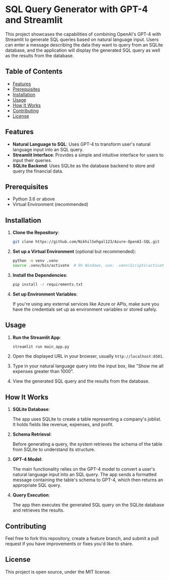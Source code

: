 # SQL Query Generator with GPT-4 and Streamlit

This project showcases the capabilities of combining OpenAI's GPT-4 with Streamlit to generate SQL queries based on natural language input. Users can enter a message describing the data they want to query from an SQLite database, and the application will display the generated SQL query as well as the results from the database.

## Table of Contents

- [Features](#features)
- [Prerequisites](#prerequisites)
- [Installation](#installation)
- [Usage](#usage)
- [How It Works](#how-it-works)
- [Contributing](#contributing)
- [License](#license)

## Features

- **Natural Language to SQL**: Uses GPT-4 to transform user's natural language input into an SQL query.
- **Streamlit Interface**: Provides a simple and intuitive interface for users to input their queries.
- **SQLite Backend**: Uses SQLite as the database backend to store and query the financial data.
  
## Prerequisites

- Python 3.6 or above
- Virtual Environment (recommended)

## Installation

1. **Clone the Repository**:
    ```bash
    git clone https://github.com/NikhilSehgal123/Azure-OpenAI-SQL.git
    ```

2. **Set up a Virtual Environment** (optional but recommended):
    ```bash
    python -m venv .venv
    source .venv/bin/activate  # On Windows, use: .venv\Scripts\activate
    ```

3. **Install the Dependencies**:
    ```bash
    pip install -r requirements.txt
    ```

4. **Set up Environment Variables**:
   
   If you're using any external services like Azure or APIs, make sure you have the credentials set up as environment variables or stored safely.

## Usage

1. **Run the Streamlit App**:
    ```bash
    streamlit run main_app.py
    ```

2. Open the displayed URL in your browser, usually `http://localhost:8501`.

3. Type in your natural language query into the input box, like "Show me all expenses greater than 1000".

4. View the generated SQL query and the results from the database.

## How It Works

1. **SQLite Database**:

   The app uses SQLite to create a table representing a company's joblist. It holds fields like revenue, expenses, and profit.

2. **Schema Retrieval**:

   Before generating a query, the system retrieves the schema of the table from SQLite to understand its structure.

3. **GPT-4 Model**:

   The main functionality relies on the GPT-4 model to convert a user's natural language input into an SQL query. The app sends a formatted message containing the table's schema to GPT-4, which then returns an appropriate SQL query.

4. **Query Execution**:

   The app then executes the generated SQL query on the SQLite database and retrieves the results.

## Contributing

Feel free to fork this repository, create a feature branch, and submit a pull request if you have improvements or fixes you'd like to share.

## License

This project is open source, under the MIT license.
